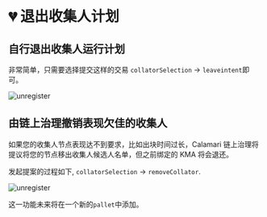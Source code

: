 # 💔 退出收集人计划

## 自行退出收集人运行计划

非常简单，只需要选择提交这样的交易 `collatorSelection` → `leaveintent`即可。 

![unregister](images/leave-by-yourself.png)

## **由链上治理撤销表现欠佳的收集人**

如果您的收集人节点表现达不到要求，比如出块时间过长，Calamari 链上治理将提议将您的节点移出收集人候选人名单，但之前绑定的 KMA 将会退还。

发起提案的过程如下, `collatorSelection` → `removeCollator`.

![unregister](images/leave-by-council.png)

这一功能未来将在一个新的`pallet`中添加。